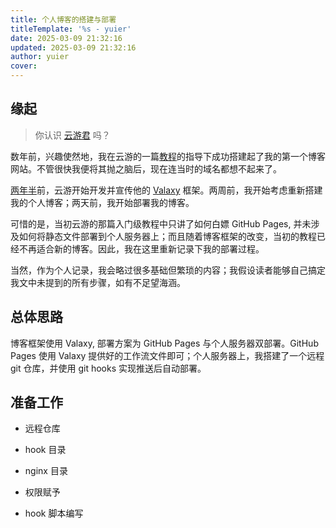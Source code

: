 ```yaml
---
title: 个人博客的搭建与部署
titleTemplate: '%s - yuier'
date: 2025-03-09 21:32:16
updated: 2025-03-09 21:32:16
author: yuier
cover: 
---
```


## 缘起

> 你认识 [云游君](https://www.yunyoujun.cn/) 吗？

数年前，兴趣使然地，我在云游的一篇[教程](https://www.yunyoujun.cn/posts/how-to-build-your-site)的指导下成功搭建起了我的第一个博客网站。不管很快我便将其抛之脑后，现在连当时的域名都想不起来了。

[两年半](https://zh.moegirl.org.cn/%E9%B8%A1%E4%BD%A0%E5%A4%AA%E7%BE%8E)前，云游开始开发并宣传他的 [Valaxy](https://valaxy.site/) 框架。两周前，我开始考虑重新搭建我的个人博客；两天前，我开始部署我的博客。

可惜的是，当初云游的那篇入门级教程中只讲了如何白嫖 GitHub Pages, 并未涉及如何将静态文件部署到个人服务器上；而且随着博客框架的改变，当初的教程已经不再适合新的博客。因此，我在这里重新记录下我的部署过程。

<!-- more -->

当然，作为个人记录，我会略过很多基础但繁琐的内容；我假设读者能够自己搞定我文中未提到的所有步骤，如有不足望海涵。

## 总体思路

博客框架使用 Valaxy, 部署方案为 GitHub Pages 与个人服务器双部署。GitHub Pages 使用 Valaxy 提供好的工作流文件即可；个人服务器上，我搭建了一个远程 git 仓库，并使用 git hooks 实现推送后自动部署。

## 准备工作

- 远程仓库
- hook 目录
- nginx 目录

- 权限赋予

- hook 脚本编写